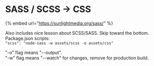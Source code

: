 # SASS / SCSS -&gt; CSS

{% embed url="https://sunlightmedia.org/sass/" %}

Also includes nice lesson about SCSS/SASS. Skip toward the bottom. Package.json scripts:  
`"scss": "node-sass -w assets/scss -o assets/css"` 

"-o" flag means "--output".   
"-w" flag means "--watch" for changes, remove for production build.

